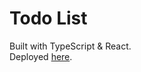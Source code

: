 # Todo List
Built with TypeScript & React.   
Deployed [here](https://github.com/facebook/create-react-app).

